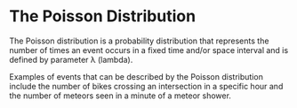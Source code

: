 # The Poisson Distribution
The Poisson distribution is a probability distribution that represents the number of times an event occurs in a fixed time and/or space interval and is defined by parameter λ (lambda).

Examples of events that can be described by the Poisson distribution include the number of bikes crossing an intersection in a specific hour and the number of meteors seen in a minute of a meteor shower.